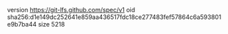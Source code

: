 version https://git-lfs.github.com/spec/v1
oid sha256:d1e149dc252641e859aa436517fdc18ce277483fef57864c6a593801e9b7ba44
size 5218

